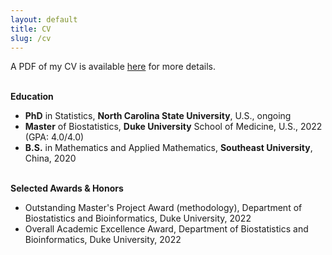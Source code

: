 ```yaml
---
layout: default
title: CV
slug: /cv
---
```

<p>  
   A PDF of my CV is available <a href="https://drive.google.com/file/d/1fWT5WNnBpqIcPXy0rGmVVk6eUGiyzW8t/view?usp=sharing" target="_blank">here</a> for more details.
</p>

<br>
<b> Education </b>
<p>
<ul>
   <li> <b>PhD</b> in Statistics, <b>North Carolina State University</b>, U.S., ongoing</li>
   <li> <b>Master</b> of Biostatistics, <b>Duke University</b> School of Medicine, U.S., 2022 (GPA: 4.0/4.0)</li>
   <li> <b>B.S.</b> in Mathematics and Applied Mathematics, <b>Southeast University</b>, China, 2020</li>
</ul>
</p>

<br>
<b> Selected Awards & Honors </b>
<p>
<ul>
   <li> Outstanding Master's Project Award (methodology), Department of Biostatistics and Bioinformatics, Duke University, 2022</li>
   <li> Overall Academic Excellence Award, Department of Biostatistics and Bioinformatics, Duke University, 2022</li>
</ul>
</p>

<br />
